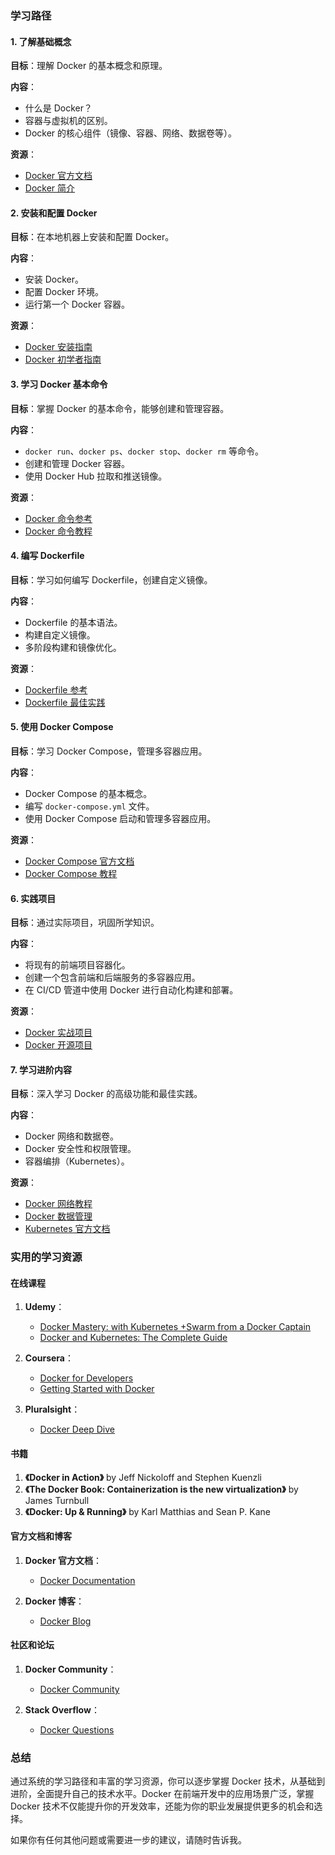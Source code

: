 ### 学习路径

#### 1. 了解基础概念

**目标**：理解 Docker 的基本概念和原理。

**内容**：

- 什么是 Docker？
- 容器与虚拟机的区别。
- Docker 的核心组件（镜像、容器、网络、数据卷等）。

**资源**：

- [Docker 官方文档](https://docs.docker.com/get-started/)
- [Docker 简介](https://www.docker.com/resources/what-container)

#### 2. 安装和配置 Docker

**目标**：在本地机器上安装和配置 Docker。

**内容**：

- 安装 Docker。
- 配置 Docker 环境。
- 运行第一个 Docker 容器。

**资源**：

- [Docker 安装指南](https://docs.docker.com/get-docker/)
- [Docker 初学者指南](https://docs.docker.com/get-started/)

#### 3. 学习 Docker 基本命令

**目标**：掌握 Docker 的基本命令，能够创建和管理容器。

**内容**：

- `docker run`、`docker ps`、`docker stop`、`docker rm` 等命令。
- 创建和管理 Docker 容器。
- 使用 Docker Hub 拉取和推送镜像。

**资源**：

- [Docker 命令参考](https://docs.docker.com/engine/reference/commandline/docker/)
- [Docker 命令教程](https://www.digitalocean.com/community/tutorials/how-to-use-docker-commands)

#### 4. 编写 Dockerfile

**目标**：学习如何编写 Dockerfile，创建自定义镜像。

**内容**：

- Dockerfile 的基本语法。
- 构建自定义镜像。
- 多阶段构建和镜像优化。

**资源**：

- [Dockerfile 参考](https://docs.docker.com/engine/reference/builder/)
- [Dockerfile 最佳实践](https://docs.docker.com/develop/develop-images/dockerfile_best-practices/)

#### 5. 使用 Docker Compose

**目标**：学习 Docker Compose，管理多容器应用。

**内容**：

- Docker Compose 的基本概念。
- 编写 `docker-compose.yml` 文件。
- 使用 Docker Compose 启动和管理多容器应用。

**资源**：

- [Docker Compose 官方文档](https://docs.docker.com/compose/)
- [Docker Compose 教程](https://www.digitalocean.com/community/tutorials/how-to-install-and-use-docker-compose-on-ubuntu-20-04)

#### 6. 实践项目

**目标**：通过实际项目，巩固所学知识。

**内容**：

- 将现有的前端项目容器化。
- 创建一个包含前端和后端服务的多容器应用。
- 在 CI/CD 管道中使用 Docker 进行自动化构建和部署。

**资源**：

- [Docker 实战项目](https://www.udemy.com/course/docker-mastery/)
- [Docker 开源项目](https://github.com/topics/docker)

#### 7. 学习进阶内容

**目标**：深入学习 Docker 的高级功能和最佳实践。

**内容**：

- Docker 网络和数据卷。
- Docker 安全性和权限管理。
- 容器编排（Kubernetes）。

**资源**：

- [Docker 网络教程](https://docs.docker.com/network/)
- [Docker 数据管理](https://docs.docker.com/storage/)
- [Kubernetes 官方文档](https://kubernetes.io/docs/home/)

### 实用的学习资源

#### 在线课程

1. **Udemy**：

   - [Docker Mastery: with Kubernetes +Swarm from a Docker Captain](https://www.udemy.com/course/docker-mastery/)
   - [Docker and Kubernetes: The Complete Guide](https://www.udemy.com/course/docker-and-kubernetes-the-complete-guide/)

2. **Coursera**：

   - [Docker for Developers](https://www.coursera.org/learn/docker-for-developers)
   - [Getting Started with Docker](https://www.coursera.org/learn/docker)

3. **Pluralsight**：
   - [Docker Deep Dive](https://www.pluralsight.com/courses/docker-deep-dive)

#### 书籍

1. **《Docker in Action》** by Jeff Nickoloff and Stephen Kuenzli
2. **《The Docker Book: Containerization is the new virtualization》** by James Turnbull
3. **《Docker: Up & Running》** by Karl Matthias and Sean P. Kane

#### 官方文档和博客

1. **Docker 官方文档**：

   - [Docker Documentation](https://docs.docker.com/)

2. **Docker 博客**：
   - [Docker Blog](https://www.docker.com/blog/)

#### 社区和论坛

1. **Docker Community**：

   - [Docker Community](https://www.docker.com/community/)

2. **Stack Overflow**：
   - [Docker Questions](https://stackoverflow.com/questions/tagged/docker)

### 总结

通过系统的学习路径和丰富的学习资源，你可以逐步掌握 Docker 技术，从基础到进阶，全面提升自己的技术水平。Docker 在前端开发中的应用场景广泛，掌握 Docker 技术不仅能提升你的开发效率，还能为你的职业发展提供更多的机会和选择。

如果你有任何其他问题或需要进一步的建议，请随时告诉我。
